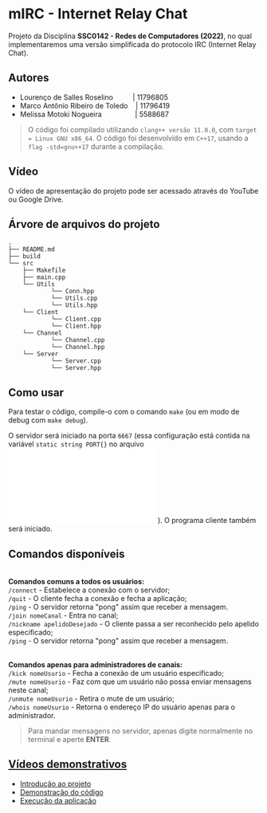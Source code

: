 # mIRC - Internet Relay Chat

Projeto da Disciplina **SSC0142 - Redes de Computadores (2022)**, no qual implementaremos uma versão simplificada do protocolo IRC (Internet Relay Chat).


## Autores

- Lourenço de Salles Roselino &nbsp;&nbsp;&nbsp;&nbsp;&nbsp;&nbsp;&nbsp;&nbsp;&nbsp;| 11796805
- Marco Antônio Ribeiro de Toledo &nbsp;&nbsp;&nbsp;| 11796419
- Melissa Motoki Nogueira &nbsp;&nbsp;&nbsp;&nbsp;&nbsp;&nbsp;&nbsp;&nbsp;&nbsp;&nbsp;&nbsp;&nbsp;&nbsp;&nbsp;&nbsp;&nbsp;| 5588687

> O código foi compilado utilizando `clang++ versão 11.0.0`, com `target = Linux GNU x86_64`. O código foi desenvolvido em `C++17`, usando a `flag -std=gnu++17` durante a compilação.

## Vídeo

O vídeo de apresentação do projeto pode ser acessado através do YouTube ou Google Drive.

## Árvore de arquivos do projeto
    .
    ├── README.md
    ├── build
    └── src
        ├── Makefile
        ├── main.cpp
        └── Utils
                └── Conn.hpp
                └── Utils.cpp
                └── Utils.hpp
        └── Client
                └── Client.cpp
                └── Client.hpp
        └── Channel
                └── Channel.cpp
                └── Channel.hpp
        └── Server
                └── Server.cpp
                └── Server.hpp
        
## Como usar

Para testar o código, compile-o com o comando `make` (ou em modo de debug com `make debug`).

O servidor será iniciado na porta `6667` (essa configuração está contida na variável `static string PORT{}` no arquivo ![`Conn.hpp`](src/Utils/Conn.hpp)). O programa cliente também será iniciado.

## Comandos disponíveis

<br>**Comandos comuns a todos os usuários:**<br>
`/connect` - Estabelece a conexão com o servidor;<br>
`/quit` - O cliente fecha a conexão e fecha a aplicação;<br>
`/ping` - O servidor retorna "pong" assim que receber a mensagem.<br>
`/join nomeCanal` - Entra no canal;<br>
`/nickname apelidoDesejado` - O cliente passa a ser reconhecido pelo apelido especificado;<br>
`/ping` - O servidor retorna "pong" assim que receber a mensagem.<br>

<br>**Comandos apenas para administradores de canais:**<br>
`/kick nomeUsurio` - Fecha a conexão de um usuário especificado;<br>
`/mute nomeUsurio` - Faz com que um usuário não possa enviar mensagens neste canal;<br>
`/unmute nomeUsurio` - Retira o mute de um usuário;<br>
`/whois nomeUsurio` - Retorna o endereço IP do usuário apenas para o administrador.

> Para mandar mensagens no servidor, apenas digite normalmente no terminal e aperte **ENTER**.

## [Vídeos demonstrativos](https://drive.google.com/drive/folders/1BgSQKQgKqrTYgSKYwyWIAmbiJKl1vq3K?usp=sharing)
- [Introdução ao projeto](https://drive.google.com/file/d/1RyqCuXUYl2b_GpqYlP0PVoPGghQf896W/view?usp=sharing)
- [Demonstração do código](https://drive.google.com/file/d/1y3svThCtpExnWe2rklY5v8YA8MJeJs-C/view?usp=sharing)
- [Execução da aplicação](https://drive.google.com/file/d/1a0xV5xIwSjexgVPJdLCmaV-gh8MLWFwF/view?usp=sharing)
